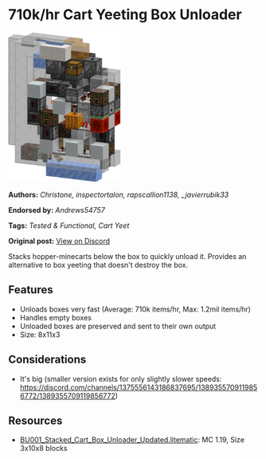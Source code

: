 # 710k/hr Cart Yeeting Box Unloader
<img alt="image.png" src="images/image.png?raw=1" height="300px">

**Authors:** *Christone, inspectortalon, rapscallion1138, _javierrubik33*

**Endorsed by:** *Andrews54757*

**Tags:** *Tested & Functional, Cart Yeet*

**Original post:** [View on Discord](https://discord.com/channels/1375556143186837695/1389338141583741085)

Stacks hopper-minecarts below the box to quickly unload it. Provides an alternative to box yeeting that doesn't destroy the box.
## Features
- Unloads boxes very fast (Average: 710k items/hr, Max: 1.2mil items/hr)
- Handles empty boxes
- Unloaded boxes are preserved and sent to their own output
- Size: 8x11x3
## Considerations
- It's big (smaller version exists for only slightly slower speeds: https://discord.com/channels/1375556143186837695/1389355709119856772/1389355709119856772)

## Resources
- [BU001_Stacked_Cart_Box_Unloader_Updated.litematic](attachments/BU001_Stacked_Cart_Box_Unloader_Updated.litematic): MC 1.19, Size 3x10x8 blocks
